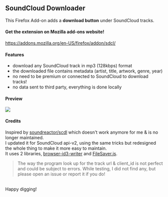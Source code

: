 ## SoundCloud Downloader

This Firefox Add-on adds a **download button** under SoundCloud tracks.

#### Get the extension on Mozilla add-ons website!
https://addons.mozilla.org/en-US/firefox/addon/sdcl/

#### Features
- download any SoundCloud track in mp3 (128kbps) format
- the downloaded file contains metadata (artist, title, artwork, genre, year)
- no need to be premium or connected to SoundCloud to download tracks!
- no data sent to third party, everything is done locally

#### Preview
![](https://github.com/nyo/scdl/blob/master/screenshots/screenshot.png)

#### Credits
Inspired by [soundreactor/scdl](https://github.com/soundreactor/scdl) which doesn't work anymore for me & is no longer maintained.<br>
I updated it for SoundCloud api-v2, using the same tricks but redesigned the whole thing to make it more easy to maintain.<br>
It uses 2 libraries, [browser-id3-writer](https://github.com/egoroof/browser-id3-writer) and [FileSaver.js](https://github.com/eligrey/FileSaver.js).<br>

> The way the program look up for the track url & client_id is not perfect and could be subject to errors.
> While testing, I did not find any, but please open an issue or report it if you do!
<br>
Happy digging!
